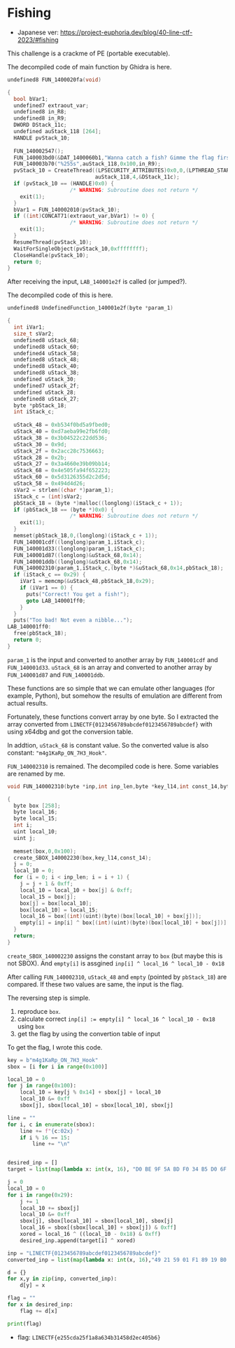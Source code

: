 # Fishing

- Japanese ver: https://project-euphoria.dev/blog/40-line-ctf-2023/#fishing

This challenge is a crackme of PE (portable executable).

The decompiled code of main function by Ghidra is here.

```c
undefined8 FUN_1400020fa(void)

{
  bool bVar1;
  undefined7 extraout_var;
  undefined8 in_R8;
  undefined8 in_R9;
  DWORD DStack_11c;
  undefined auStack_118 [264];
  HANDLE pvStack_10;
  
  FUN_140002547();
  FUN_140003bd0(&DAT_1400060b1,"Wanna catch a fish? Gimme the flag first",in_R8,in_R9);
  FUN_140003b70("%255s",auStack_118,0x100,in_R9);
  pvStack_10 = CreateThread((LPSECURITY_ATTRIBUTES)0x0,0,(LPTHREAD_START_ROUTINE)&LAB_140001e2f,
                            auStack_118,4,&DStack_11c);
  if (pvStack_10 == (HANDLE)0x0) {
                    /* WARNING: Subroutine does not return */
    exit(1);
  }
  bVar1 = FUN_140002010(pvStack_10);
  if ((int)CONCAT71(extraout_var,bVar1) != 0) {
                    /* WARNING: Subroutine does not return */
    exit(1);
  }
  ResumeThread(pvStack_10);
  WaitForSingleObject(pvStack_10,0xffffffff);
  CloseHandle(pvStack_10);
  return 0;
}
```

After receiving the input, `LAB_140001e2f` is called (or jumped?).

The decompiled code of this is here.

```c
undefined8 UndefinedFunction_140001e2f(byte *param_1)

{
  int iVar1;
  size_t sVar2;
  undefined8 uStack_68;
  undefined8 uStack_60;
  undefined4 uStack_58;
  undefined8 uStack_48;
  undefined8 uStack_40;
  undefined8 uStack_38;
  undefined uStack_30;
  undefined7 uStack_2f;
  undefined uStack_28;
  undefined8 uStack_27;
  byte *pbStack_18;
  int iStack_c;
  
  uStack_48 = 0xb534f0bd5a9fbed0;
  uStack_40 = 0xd7aeba99e2fb6fd0;
  uStack_38 = 0x3b04522c22dd536;
  uStack_30 = 0x9d;
  uStack_2f = 0x2acc28c7536663;
  uStack_28 = 0x2b;
  uStack_27 = 0x3a4660e39b09bb14;
  uStack_68 = 0x4e505fa94f652223;
  uStack_60 = 0x5d3126355d2c2d5d;
  uStack_58 = 0x494d4d26;
  sVar2 = strlen((char *)param_1);
  iStack_c = (int)sVar2;
  pbStack_18 = (byte *)malloc((longlong)(iStack_c + 1));
  if (pbStack_18 == (byte *)0x0) {
                    /* WARNING: Subroutine does not return */
    exit(1);
  }
  memset(pbStack_18,0,(longlong)(iStack_c + 1));
  FUN_140001cdf((longlong)param_1,iStack_c);
  FUN_140001d33((longlong)param_1,iStack_c);
  FUN_140001d87((longlong)&uStack_68,0x14);
  FUN_140001ddb((longlong)&uStack_68,0x14);
  FUN_140002310(param_1,iStack_c,(byte *)&uStack_68,0x14,pbStack_18);
  if (iStack_c == 0x29) {
    iVar1 = memcmp(&uStack_48,pbStack_18,0x29);
    if (iVar1 == 0) {
      puts("Correct! You get a fish!");
      goto LAB_140001ff0;
    }
  }
  puts("Too bad! Not even a nibble...");
LAB_140001ff0:
  free(pbStack_18);
  return 0;
}
```

`param_1` is the input and converted to another array by `FUN_140001cdf` and `FUN_140001d33`. `uStack_68` is an array and converted to another array by `FUN_140001d87` and `FUN_140001ddb`.

These functions are so simple that we can emulate other languages (for example, Python), but somehow the results of emulation are different from actual results.

Fortunately, these functions convert array by one byte. So I extracted the array converted from `LINECTF{0123456789abcdef0123456789abcdef}` with using x64dbg and got the conversion table.

In addtion, `uStack_68` is constant value. So the converted value is also constant: `"m4g1KaRp_ON_7H3_Hook"`.

`FUN_140002310` is remained. The decompiled code is here. Some variables are renamed by me.

```c
void FUN_140002310(byte *inp,int inp_len,byte *key_l14,int const_14,byte *empty)

{
  byte box [258];
  byte local_16;
  byte local_15;
  int i;
  uint local_10;
  uint j;
  
  memset(box,0,0x100);
  create_SBOX_140002230(box,key_l14,const_14);
  j = 0;
  local_10 = 0;
  for (i = 0; i < inp_len; i = i + 1) {
    j = j + 1 & 0xff;
    local_10 = local_10 + box[j] & 0xff;
    local_15 = box[j];
    box[j] = box[local_10];
    box[local_10] = local_15;
    local_16 = box[(int)(uint)(byte)(box[local_10] + box[j])];
    empty[i] = inp[i] ^ box[(int)(uint)(byte)(box[local_10] + box[j])] ^ (char)local_10 - 0x18U;
  }
  return;
}
```

`create_SBOX_140002230` assigns the constant array to `box` (but maybe this is not SBOX). And `empty[i]` is assgined `inp[i] ^ local_16 ^ local_10 - 0x18`

After calling `FUN_140002310`, `uStack_48` and `empty` (pointed by `pbStack_18`) are compared. If these two values are same, the input is the flag.

The reversing step is simple.

1. reproduce `box`.
2. calculate correct `inp[i] := empty[i] ^ local_16 ^ local_10 - 0x18` using `box`
3. get the flag by using the convertion table of input

To get the flag, I wrote this code.

```python
key = b"m4g1KaRp_ON_7H3_Hook"
sbox = [i for i in range(0x100)]

local_10 = 0
for j in range(0x100):
    local_10 = key[j % 0x14] + sbox[j] + local_10
    local_10 &= 0xff
    sbox[j], sbox[local_10] = sbox[local_10], sbox[j]

line = ""
for i, c in enumerate(sbox):
    line += f"{c:02x} "
    if i % 16 == 15:
        line += "\n"


desired_inp = []
target = list(map(lambda x: int(x, 16), "D0 BE 9F 5A BD F0 34 B5 D0 6F FB E2 99 BA AE D7 36 D5 2D C2 22 45 B0 03 9D 63 66 53 C7 28 CC 2A 2B 14 BB 09 9B E3 60 46 3A".split()))

j = 0
local_10 = 0
for i in range(0x29):
    j += 1
    local_10 += sbox[j]
    local_10 &= 0xff
    sbox[j], sbox[local_10] = sbox[local_10], sbox[j]
    local_16 = sbox[(sbox[local_10] + sbox[j]) & 0xff]
    xored = local_16 ^ ((local_10 - 0x18) & 0xff)
    desired_inp.append(target[i] ^ xored)

inp = "LINECTF{0123456789abcdef0123456789abcdef}"
converted_inp = list(map(lambda x: int(x, 16),"49 21 59 01 F1 89 19 B0 66 5E 76 6E 86 7E 96 8E A6 9E E0 F8 F0 08 00 18 66 5E 76 6E 86 7E 96 8E A6 9E E0 F8 F0 08 00 18 C0".split()))

d = {}
for x,y in zip(inp, converted_inp):
    d[y] = x

flag = ""
for x in desired_inp:
    flag += d[x]

print(flag)
```

- flag: `LINECTF{e255cda25f1a8a634b31458d2ec405b6}`
